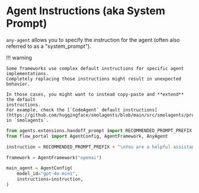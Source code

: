 # Agent Instructions (aka System Prompt)

`any-agent` allows you to specify the instruction for the agent (often also referred to as a "system_prompt").

!!! warning

    Some frameworks use complex default instructions for specific agent implementations.
    Completely replacing those instructions might result in unexpected behavior.

    In those cases, you might want to instead copy-paste and **extend** the default
    instructions.
    For example, check the [`CodeAgent` default instructions](https://github.com/huggingface/smolagents/blob/main/src/smolagents/prompts/code_agent.yaml) in `smolagents`.


```python
from agents.extensions.handoff_prompt import RECOMMENDED_PROMPT_PREFIX
from flow_portal import AgentConfig, AgentFramework, AnyAgent

instruction = RECOMMENDED_PROMPT_PREFIX + "\nYou are a helpful assistant that can navigate the web."

framework = AgentFramework("openai")

main_agent = AgentConfig(
    model_id="gpt-4o-mini",
    instructions=instruction,
)
```
